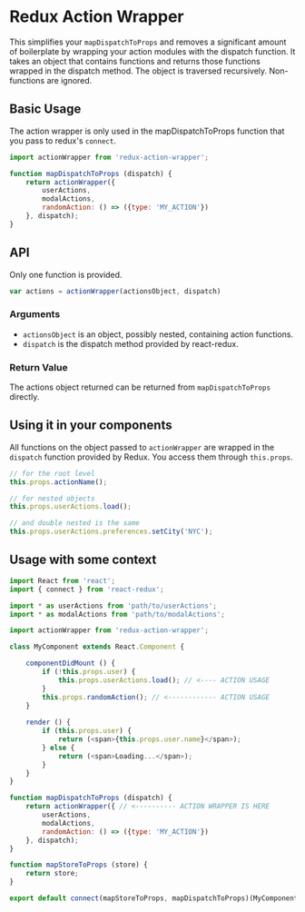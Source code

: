 # Redux Action Wrapper

This simplifies your `mapDispatchToProps` and removes a significant amount of boilerplate by wrapping your action modules with the dispatch function. It takes an object that contains functions and returns those functions wrapped in the dispatch method. The object is traversed recursively. Non-functions are ignored.

## Basic Usage

The action wrapper is only used in the mapDispatchToProps function that you pass to redux's `connect`.

```javascript
import actionWrapper from 'redux-action-wrapper';

function mapDispatchToProps (dispatch) {
	return actionWrapper({
		userActions,
		modalActions,
		randomAction: () => ({type: 'MY_ACTION'})
	}, dispatch);
}
```

## API

Only one function is provided.

```javascript
var actions = actionWrapper(actionsObject, dispatch)
```

### Arguments

* `actionsObject` is an object, possibly nested, containing action functions.
* `dispatch` is the dispatch method provided by react-redux.

### Return Value

The actions object returned can be returned from `mapDispatchToProps` directly.

## Using it in your components

All functions on the object passed to `actionWrapper` are wrapped in the `dispatch` function provided by Redux. You access them through `this.props`.

```javascript
// for the root level
this.props.actionName();

// for nested objects
this.props.userActions.load();

// and double nested is the same
this.props.userActions.preferences.setCity('NYC');
```

## Usage with some context

```javascript
import React from 'react';
import { connect } from 'react-redux';

import * as userActions from 'path/to/userActions';
import * as modalActions from 'path/to/modalActions';

import actionWrapper from 'redux-action-wrapper';

class MyComponent extends React.Component {

	componentDidMount () {
		if (!this.props.user) {
			this.props.userActions.load(); // <---- ACTION USAGE
		}
		this.props.randomAction(); // <------------ ACTION USAGE
	}
	
	render () {
		if (this.props.user) {
			return (<span>{this.props.user.name}</span>);
		} else {
			return (<span>Loading...</span>);
		}
	}
}

function mapDispatchToProps (dispatch) {
	return actionWrapper({ // <---------- ACTION WRAPPER IS HERE
		userActions,
		modalActions,
		randomAction: () => ({type: 'MY_ACTION'})
	}, dispatch);
}

function mapStoreToProps (store) {
	return store;
}

export default connect(mapStoreToProps, mapDispatchToProps)(MyComponent);
```
